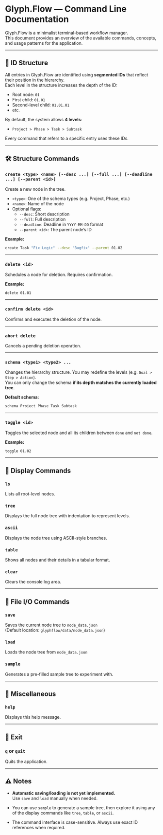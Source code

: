 # Glyph.Flow — Command Line Documentation

Glyph.Flow is a minimalist terminal-based workflow manager.  
This document provides an overview of the available commands, concepts, and usage patterns for the application.

---

## 📌 ID Structure

All entries in Glyph.Flow are identified using **segmented IDs** that reflect their position in the hierarchy.  
Each level in the structure increases the depth of the ID:

- Root node: `01`
- First child: `01.01`
- Second-level child: `01.01.01`
- etc.

By default, the system allows **4 levels**:

- `Project > Phase > Task > Subtask`

Every command that refers to a specific entry uses these IDs.

---

## 🛠 Structure Commands

### `create <type> <name> [--desc ...] [--full ...] [--deadline ...] [--parent <id>]`

Create a new node in the tree.

- `<type>`: One of the schema types (e.g. Project, Phase, etc.)
- `<name>`: Name of the node
- Optional flags:
  - `--desc`: Short description
  - `--full`: Full description
  - `--deadline`: Deadline in `YYYY-MM-DD` format
  - `--parent <id>`: The parent node’s ID

**Example:**

```bash
create Task "Fix Logic" --desc "Bugfix" --parent 01.02
```

---

### `delete <id>`

Schedules a node for deletion. Requires confirmation.

**Example:**

```bash
delete 01.01
```

---

### `confirm delete <id>`

Confirms and executes the deletion of the node.

---

### `abort delete`

Cancels a pending deletion operation.

---

### `schema <type1> <type2> ...`

Changes the hierarchy structure. You may redefine the levels (e.g. `Goal > Step > Action`).  
You can only change the schema **if its depth matches the currently loaded tree**.

**Default schema:**

```bash
schema Project Phase Task Subtask
```

---

### `toggle <id>`

Toggles the selected node and all its children between `done` and `not done`.

**Example:**

```bash
toggle 01.02
```

---

## 📄 Display Commands

### `ls`

Lists all root-level nodes.

### `tree`

Displays the full node tree with indentation to represent levels.

### `ascii`

Displays the node tree using ASCII-style branches.

### `table`

Shows all nodes and their details in a tabular format.

### `clear`

Clears the console log area.

---

## 💾 File I/O Commands

### `save`

Saves the current node tree to `node_data.json`  
(Default location: `glyphflow/data/node_data.json`)

### `load`

Loads the node tree from `node_data.json`

### `sample`

Generates a pre-filled sample tree to experiment with.

---

## 🧪 Miscellaneous

### `help`

Displays this help message.

---

## 🚪 Exit

### `q` or `quit`

Quits the application.

---

## ⚠️ Notes

- **Automatic saving/loading is not yet implemented.**  
  Use `save` and `load` manually when needed.

- You can use `sample` to generate a sample tree, then explore it using any of the display commands like `tree`, `table`, or `ascii`.

- The command interface is case-sensitive. Always use exact ID references when required.
